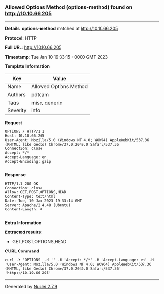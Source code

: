 ### Allowed Options Method (options-method) found on http://10.10.66.205
---
**Details**: **options-method**  matched at http://10.10.66.205

**Protocol**: HTTP

**Full URL**: http://10.10.66.205

**Timestamp**: Tue Jan 10 19:33:15 +0000 GMT 2023

**Template Information**

| Key | Value |
|---|---|
| Name | Allowed Options Method |
| Authors | pdteam |
| Tags | misc, generic |
| Severity | info |

**Request**
```http
OPTIONS / HTTP/1.1
Host: 10.10.66.205
User-Agent: Mozilla/5.0 (Windows NT 4.0; WOW64) AppleWebKit/537.36 (KHTML, like Gecko) Chrome/37.0.2049.0 Safari/537.36
Connection: close
Accept: */*
Accept-Language: en
Accept-Encoding: gzip


```

**Response**
```http
HTTP/1.1 200 OK
Connection: close
Allow: GET,POST,OPTIONS,HEAD
Content-Type: text/html
Date: Tue, 10 Jan 2023 19:33:14 GMT
Server: Apache/2.4.48 (Ubuntu)
Content-Length: 0


```

**Extra Information**

**Extracted results**:

- GET,POST,OPTIONS,HEAD



**CURL Command**
```
curl -X 'OPTIONS' -d '' -H 'Accept: */*' -H 'Accept-Language: en' -H 'User-Agent: Mozilla/5.0 (Windows NT 4.0; WOW64) AppleWebKit/537.36 (KHTML, like Gecko) Chrome/37.0.2049.0 Safari/537.36' 'http://10.10.66.205'
```
---
Generated by [Nuclei 2.7.9](https://github.com/projectdiscovery/nuclei)